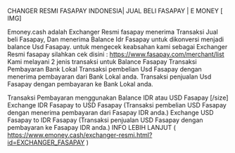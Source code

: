 CHANGER RESMI FASAPAY INDONESIA| JUAL BELI FASAPAY | E MONEY
[​IMG]

Emoney.cash adalah Exchanger Resmi fasapay menerima Transaksi Jual beli Fasapay, Dan menerima Balance Idr Fasapay untuk dikonversi menjadi balance Usd Fasapay.
untuk mengecek keabsahan kami sebagai Exchanger Resmi fasapay silahkan cek disini : 
https://www.fasapay.com/merchant/list 
Kami melayani 2 jenis transaksi untuk Balance Fasapay 
Transaksi Pembayaran Bank Lokal
Transaksi pembelian Usd Fasapay dengan menerima pembayaran dari Bank Lokal anda.
Transaksi penjualan Usd Fasapay dengan pembayaran ke Bank Lokal anda.

Transaksi Pembayaran menggunakan Balance IDR atau USD Fasapay [/size]
Exchange IDR Fasapay to USD Fasapay
(Transaksi pembelian USD Fasapay dengan menerima pembayaran dari Fasapay IDR anda.)
Exchange USD Fasapay to IDR Fasapay
(Transaksi penjualan USD Fasapay dengan pembayaran ke Fasapay IDR anda.)
INFO LEBIH LANJUT ( https://www.emoney.cash/exchanger-resmi.html?id=EXCHANGER_FASAPAY )
